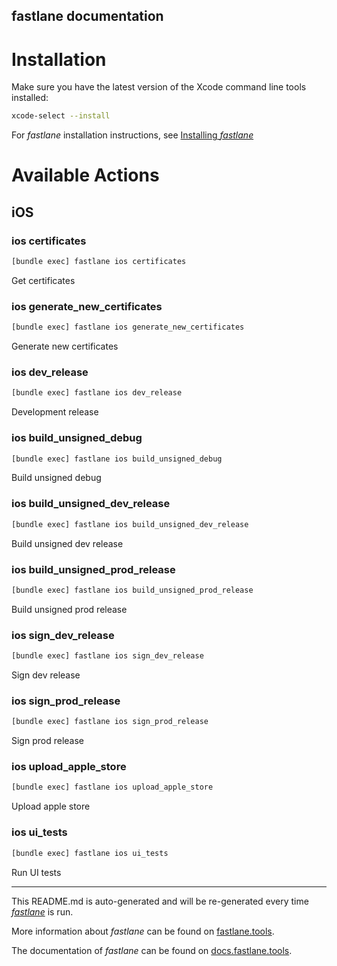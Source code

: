 fastlane documentation
----

# Installation

Make sure you have the latest version of the Xcode command line tools installed:

```sh
xcode-select --install
```

For _fastlane_ installation instructions, see [Installing _fastlane_](https://docs.fastlane.tools/#installing-fastlane)

# Available Actions

## iOS

### ios certificates

```sh
[bundle exec] fastlane ios certificates
```

Get certificates

### ios generate_new_certificates

```sh
[bundle exec] fastlane ios generate_new_certificates
```

Generate new certificates

### ios dev_release

```sh
[bundle exec] fastlane ios dev_release
```

Development release

### ios build_unsigned_debug

```sh
[bundle exec] fastlane ios build_unsigned_debug
```

Build unsigned debug

### ios build_unsigned_dev_release

```sh
[bundle exec] fastlane ios build_unsigned_dev_release
```

Build unsigned dev release

### ios build_unsigned_prod_release

```sh
[bundle exec] fastlane ios build_unsigned_prod_release
```

Build unsigned prod release

### ios sign_dev_release

```sh
[bundle exec] fastlane ios sign_dev_release
```

Sign dev release

### ios sign_prod_release

```sh
[bundle exec] fastlane ios sign_prod_release
```

Sign prod release

### ios upload_apple_store

```sh
[bundle exec] fastlane ios upload_apple_store
```

Upload apple store

### ios ui_tests

```sh
[bundle exec] fastlane ios ui_tests
```

Run UI tests

----

This README.md is auto-generated and will be re-generated every time [_fastlane_](https://fastlane.tools) is run.

More information about _fastlane_ can be found on [fastlane.tools](https://fastlane.tools).

The documentation of _fastlane_ can be found on [docs.fastlane.tools](https://docs.fastlane.tools).
